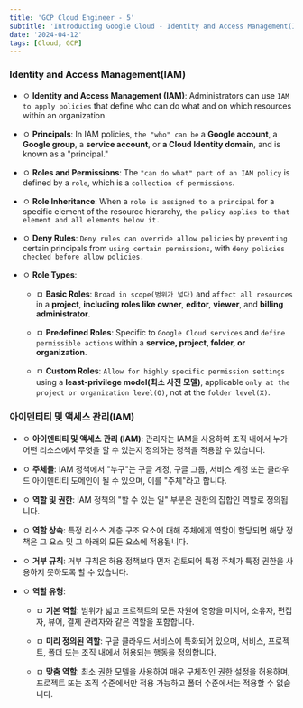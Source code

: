 ```yaml
---
title: 'GCP Cloud Engineer - 5'
subtitle: 'Introducting Google Cloud - Identity and Access Management(IAM) / Service Accounts'
date: '2024-04-12'
tags: [Cloud, GCP]
---
```


### Identity and Access Management(IAM)


- ㅇ **Identity and Access Management (IAM)**: Administrators can use `IAM to apply policies` that define who can do what and on which resources within an organization.

- ㅇ **Principals**: In IAM policies, `the "who" can be` a **Google account**, a **Google group**, a **service account**, or **a Cloud Identity domain**, and is known as a "principal."

- ㅇ **Roles and Permissions**: The `"can do what" part of an IAM policy` is defined by a `role`, which is a `collection of permissions`.

- ㅇ **Role Inheritance**: When a `role is assigned to a principal` for a specific element of the resource hierarchy, `the policy applies to that element and all elements below it.`

- ㅇ **Deny Rules**: `Deny rules can override allow policies` by `preventing` certain principals from `using certain permissions`, with `deny policies checked before allow policies.`

- ㅇ **Role Types**:

  - ㅁ **Basic Roles**: `Broad in scope(범위가 넓다)` and `affect all resources` in a **project**, **including roles like owner**, **editor**, **viewer**, and **billing administrator**.

  - ㅁ **Predefined Roles**: Specific to `Google Cloud services` and `define permissible actions` within a **service, project, folder, or organization**.

  - ㅁ **Custom Roles**: `Allow for highly specific permission settings` using a **least-privilege model(최소 사전 모델)**, applicable `only at the project or organization level(O)`, not at the `folder level(X)`.

### 아이덴티티 및 액세스 관리(IAM)

- ㅇ **아이덴티티 및 액세스 관리 (IAM)**: 관리자는 IAM을 사용하여 조직 내에서 누가 어떤 리소스에서 무엇을 할 수 있는지 정의하는 정책을 적용할 수 있습니다.

- ㅇ **주체들**: IAM 정책에서 "누구"는 구글 계정, 구글 그룹, 서비스 계정 또는 클라우드 아이덴티티 도메인이 될 수 있으며, 이를 "주체"라고 합니다.

- ㅇ **역할 및 권한**: IAM 정책의 "할 수 있는 일" 부분은 권한의 집합인 역할로 정의됩니다.

- ㅇ **역할 상속**: 특정 리소스 계층 구조 요소에 대해 주체에게 역할이 할당되면 해당 정책은 그 요소 및 그 아래의 모든 요소에 적용됩니다.

- ㅇ **거부 규칙**: 거부 규칙은 허용 정책보다 먼저 검토되어 특정 주체가 특정 권한을 사용하지 못하도록 할 수 있습니다.

- ㅇ **역할 유형**:

  - ㅁ **기본 역할**: 범위가 넓고 프로젝트의 모든 자원에 영향을 미치며, 소유자, 편집자, 뷰어, 결제 관리자와 같은 역할을 포함합니다.

  - ㅁ **미리 정의된 역할**: 구글 클라우드 서비스에 특화되어 있으며, 서비스, 프로젝트, 폴더 또는 조직 내에서 허용되는 행동을 정의합니다.

  - ㅁ **맞춤 역할**: 최소 권한 모델을 사용하여 매우 구체적인 권한 설정을 허용하며, 프로젝트 또는 조직 수준에서만 적용 가능하고 폴더 수준에서는 적용할 수 없습니다.
